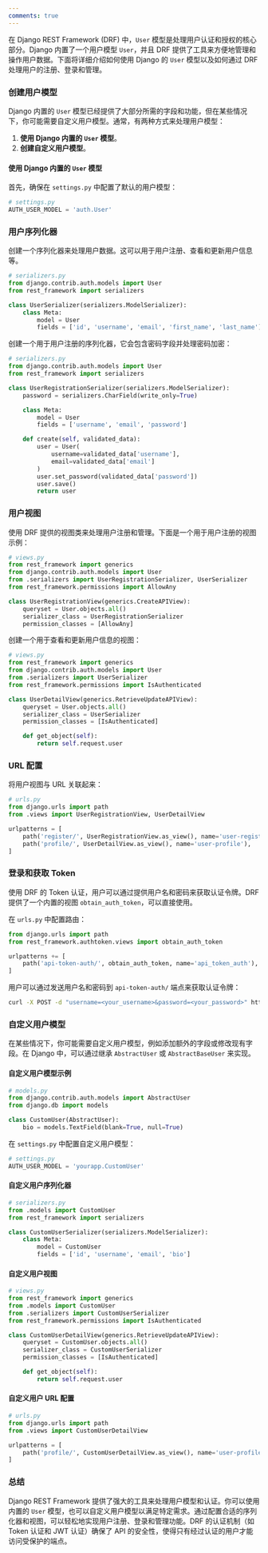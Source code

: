 ```yaml
---
comments: true
---
```


在 Django REST Framework (DRF) 中，`User` 模型是处理用户认证和授权的核心部分。Django 内置了一个用户模型 `User`，并且 DRF 提供了工具来方便地管理和操作用户数据。下面将详细介绍如何使用 Django 的 `User` 模型以及如何通过 DRF 处理用户的注册、登录和管理。

### 创建用户模型

Django 内置的 `User` 模型已经提供了大部分所需的字段和功能，但在某些情况下，你可能需要自定义用户模型。通常，有两种方式来处理用户模型：

1. **使用 Django 内置的 `User` 模型**。
2. **创建自定义用户模型**。

#### 使用 Django 内置的 `User` 模型

首先，确保在 `settings.py` 中配置了默认的用户模型：

```python
# settings.py
AUTH_USER_MODEL = 'auth.User'
```

### 用户序列化器

创建一个序列化器来处理用户数据。这可以用于用户注册、查看和更新用户信息等。

```python
# serializers.py
from django.contrib.auth.models import User
from rest_framework import serializers

class UserSerializer(serializers.ModelSerializer):
    class Meta:
        model = User
        fields = ['id', 'username', 'email', 'first_name', 'last_name']
```

创建一个用于用户注册的序列化器，它会包含密码字段并处理密码加密：

```python
# serializers.py
from django.contrib.auth.models import User
from rest_framework import serializers

class UserRegistrationSerializer(serializers.ModelSerializer):
    password = serializers.CharField(write_only=True)

    class Meta:
        model = User
        fields = ['username', 'email', 'password']

    def create(self, validated_data):
        user = User(
            username=validated_data['username'],
            email=validated_data['email']
        )
        user.set_password(validated_data['password'])
        user.save()
        return user
```

### 用户视图

使用 DRF 提供的视图类来处理用户注册和管理。下面是一个用于用户注册的视图示例：

```python
# views.py
from rest_framework import generics
from django.contrib.auth.models import User
from .serializers import UserRegistrationSerializer, UserSerializer
from rest_framework.permissions import AllowAny

class UserRegistrationView(generics.CreateAPIView):
    queryset = User.objects.all()
    serializer_class = UserRegistrationSerializer
    permission_classes = [AllowAny]
```

创建一个用于查看和更新用户信息的视图：

```python
# views.py
from rest_framework import generics
from django.contrib.auth.models import User
from .serializers import UserSerializer
from rest_framework.permissions import IsAuthenticated

class UserDetailView(generics.RetrieveUpdateAPIView):
    queryset = User.objects.all()
    serializer_class = UserSerializer
    permission_classes = [IsAuthenticated]

    def get_object(self):
        return self.request.user
```

### URL 配置

将用户视图与 URL 关联起来：

```python
# urls.py
from django.urls import path
from .views import UserRegistrationView, UserDetailView

urlpatterns = [
    path('register/', UserRegistrationView.as_view(), name='user-register'),
    path('profile/', UserDetailView.as_view(), name='user-profile'),
]
```

### 登录和获取 Token

使用 DRF 的 Token 认证，用户可以通过提供用户名和密码来获取认证令牌。DRF 提供了一个内置的视图 `obtain_auth_token`，可以直接使用。

在 `urls.py` 中配置路由：

```python
from django.urls import path
from rest_framework.authtoken.views import obtain_auth_token

urlpatterns += [
    path('api-token-auth/', obtain_auth_token, name='api_token_auth'),
]
```

用户可以通过发送用户名和密码到 `api-token-auth/` 端点来获取认证令牌：

```bash
curl -X POST -d "username=<your_username>&password=<your_password>" http://<your_domain>/api-token-auth/
```

### 自定义用户模型

在某些情况下，你可能需要自定义用户模型，例如添加额外的字段或修改现有字段。在 Django 中，可以通过继承 `AbstractUser` 或 `AbstractBaseUser` 来实现。

#### 自定义用户模型示例

```python
# models.py
from django.contrib.auth.models import AbstractUser
from django.db import models

class CustomUser(AbstractUser):
    bio = models.TextField(blank=True, null=True)
```

在 `settings.py` 中配置自定义用户模型：

```python
# settings.py
AUTH_USER_MODEL = 'yourapp.CustomUser'
```

#### 自定义用户序列化器

```python
# serializers.py
from .models import CustomUser
from rest_framework import serializers

class CustomUserSerializer(serializers.ModelSerializer):
    class Meta:
        model = CustomUser
        fields = ['id', 'username', 'email', 'bio']
```

#### 自定义用户视图

```python
# views.py
from rest_framework import generics
from .models import CustomUser
from .serializers import CustomUserSerializer
from rest_framework.permissions import IsAuthenticated

class CustomUserDetailView(generics.RetrieveUpdateAPIView):
    queryset = CustomUser.objects.all()
    serializer_class = CustomUserSerializer
    permission_classes = [IsAuthenticated]

    def get_object(self):
        return self.request.user
```

#### 自定义用户 URL 配置

```python
# urls.py
from django.urls import path
from .views import CustomUserDetailView

urlpatterns = [
    path('profile/', CustomUserDetailView.as_view(), name='user-profile'),
]
```

### 总结

Django REST Framework 提供了强大的工具来处理用户模型和认证。你可以使用内置的 `User` 模型，也可以自定义用户模型以满足特定需求。通过配置合适的序列化器和视图，可以轻松地实现用户注册、登录和管理功能。DRF 的认证机制（如 Token 认证和 JWT 认证）确保了 API 的安全性，使得只有经过认证的用户才能访问受保护的端点。